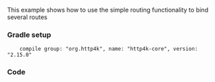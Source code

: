 This example shows how to use the simple routing functionality to bind several routes

### Gradle setup
```
    compile group: "org.http4k", name: "http4k-core", version: "2.15.0"
```

### Code
<script src="http://gist-it.appspot.com/https://github.com/http4k/http4k/blob/master/src/docs/cookbook/simple_routing/example.kt"></script>

